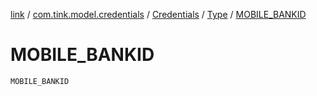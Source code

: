 [link](../../../index.md) / [com.tink.model.credentials](../../index.md) / [Credentials](../index.md) / [Type](index.md) / [MOBILE_BANKID](./-m-o-b-i-l-e_-b-a-n-k-i-d.md)

# MOBILE_BANKID

`MOBILE_BANKID`